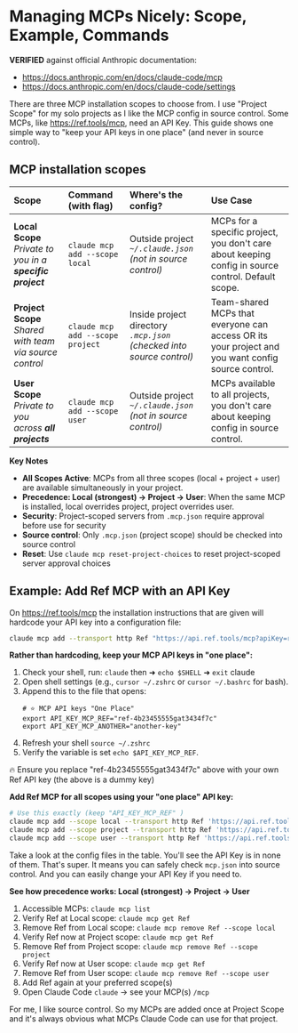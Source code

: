# Managing MCPs Nicely: Scope, Example, Commands

**VERIFIED** against official Anthropic documentation:
- https://docs.anthropic.com/en/docs/claude-code/mcp
- https://docs.anthropic.com/en/docs/claude-code/settings

There are three MCP installation scopes to choose from. I use "Project Scope" for my solo projects as I like the MCP config in source control. Some MCPs, like https://ref.tools/mcp, need an API Key. This guide shows one simple way to "keep your API keys in one place" (and never in source control).

## MCP installation scopes

| Scope | Command (with flag) | Where's the config? | Use Case |
|:------|:----------|:--------|:---------|
| **Local Scope**<br/>_Private to you in a **specific project**_ | `claude mcp add --scope local` | Outside project<br/>*`~/.claude.json` (not in source control)* | MCPs for a specific project, you don't care about keeping config in source control. Default scope. |
| **Project Scope**<br/>*Shared with team via source control* | `claude mcp add --scope project` | Inside project directory<br/> *`.mcp.json` (checked into source control)* | Team-shared MCPs that everyone can access OR its your project and you want config source control. |
| **User Scope**<br/>_Private to you across **all projects**_ | `claude mcp add --scope user` | Outside project<br/>*`~/.claude.json` (not in source control)* | MCPs available to all projects, you don't care about keeping config in source control. |

**Key Notes**
- **All Scopes Active**: MCPs from all three scopes (local + project + user) are available simultaneously in your project.
- **Precedence: Local (strongest) → Project → User**: When the same MCP is installed, local overrides project, project overrides user.
- **Security**: Project-scoped servers from `.mcp.json` require approval before use for security
- **Source control**: Only `.mcp.json` (project scope) should be checked into source control
- **Reset**: Use `claude mcp reset-project-choices` to reset project-scoped server approval choices

## Example: Add Ref MCP with an API Key

On https://ref.tools/mcp the installation instructions that are given will hardcode your API key into a configuration file:

```bash
claude mcp add --transport http Ref "https://api.ref.tools/mcp?apiKey=ref-4b23455555gat3434f7c"
```

**Rather than hardcoding, keep your MCP API keys in "one place":**

1. Check your shell, run: `claude` then ➜ `echo $SHELL` ➜ `exit` claude
2. Open shell settings (e.g., `cursor ~/.zshrc` or `cursor ~/.bashrc` for bash).
3. Append this to the file that opens:
   ```text
   # ⭐ MCP API keys "One Place"
   export API_KEY_MCP_REF="ref-4b23455555gat3434f7c"
   export API_KEY_MCP_ANOTHER="another-key"
   ```
4. Refresh your shell `source ~/.zshrc`
5. Verify the variable is set `echo $API_KEY_MCP_REF`.

🔥 Ensure you replace "ref-4b23455555gat3434f7c" above with your own Ref API key (the above is a dummy key)

**Add Ref MCP for all scopes using your "one place" API key:**

```bash
# Use this exactly (keep "API_KEY_MCP_REF" )
claude mcp add --scope local --transport http Ref 'https://api.ref.tools/mcp?apiKey=${API_KEY_MCP_REF}'
claude mcp add --scope project --transport http Ref 'https://api.ref.tools/mcp?apiKey=${API_KEY_MCP_REF}'
claude mcp add --scope user --transport http Ref 'https://api.ref.tools/mcp?apiKey=${API_KEY_MCP_REF}'
```

Take a look at the config files in the table. You'll see the API Key is in none of them. That's super. It means you can safely check `mcp.json` into source control. And you can easily change your API Key if you need to.

**See how precedence works: Local (strongest) → Project → User**

1. Accessible MCPs: `claude mcp list`
2. Verify Ref at Local scope: `claude mcp get Ref`
3. Remove Ref from Local scope: `claude mcp remove Ref --scope local`
4. Verify Ref now at Project scope: `claude mcp get Ref`
5. Remove Ref from Project scope: `claude mcp remove Ref --scope project`
6. Verify Ref now at User scope: `claude mcp get Ref`
7. Remove Ref from User scope: `claude mcp remove Ref --scope user`
8. Add Ref again at your preferred scope(s)
9. Open Claude Code `claude` → see your MCP(s) `/mcp`

For me, I like source control. So my MCPs are added once at Project Scope and it's always obvious what MCPs Claude Code can use for that project.